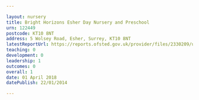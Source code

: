 ```yaml
---

layout: nursery
title: Bright Horizons Esher Day Nursery and Preschool
urn: 122449
postcode: KT10 8NT
address: 5 Wolsey Road, Esher, Surrey, KT10 8NT
latestReportUrl: https://reports.ofsted.gov.uk/provider/files/2330209/urn/122449.pdf
teaching: 0
development: 0
leadership: 1
outcomes: 0
overall: 1
date: 01 April 2018 
datePublish: 22/01/2014

---
```

